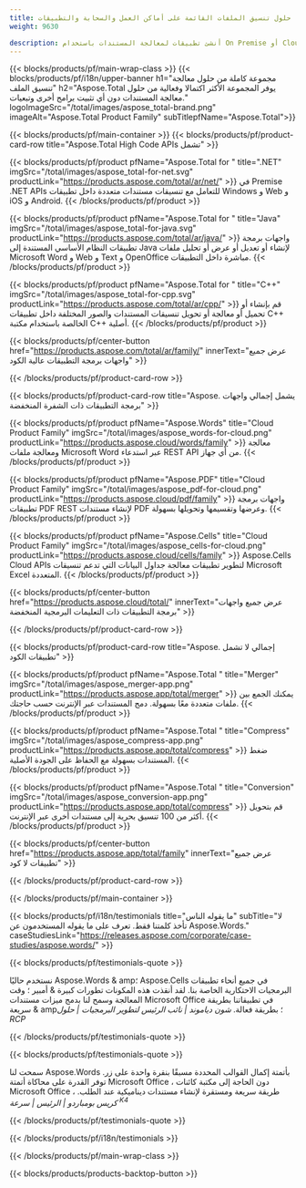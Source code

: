 ```yaml
---
title: حلول تنسيق الملفات القائمة على أماكن العمل والسحابة والتطبيقات 
weight: 9630

description: أنشئ تطبيقات لمعالجة المستندات باستخدام On Premise أو Cloud APIs ، أو استخدم ببساطة تطبيقات عبر الأنظمة الأساسية لعرض أو مقارنة أو فحص أو تحويل أكثر من 100 تنسيق ملف
---
```


{{< blocks/products/pf/main-wrap-class >}}
{{< blocks/products/pf/i18n/upper-banner h1="مجموعة كاملة من حلول معالجة تنسيق الملف" h2="Aspose.Total يوفر المجموعة الأكثر اكتمالا وفعالية من حلول معالجة المستندات دون أي تثبيت برامج أخرى وتبعيات." logoImageSrc="/total/images/aspose_total-brand.png" imageAlt="Aspose.Total Product Family" subTitlepfName="Aspose.Total">}}

{{< blocks/products/pf/main-container >}}
{{< blocks/products/pf/product-card-row title="Aspose.Total High Code APIs تشمل" >}}

{{< blocks/products/pf/product pfName="Aspose.Total for " title=".NET" imgSrc="/total/images/aspose_total-for-net.svg" productLink="https://products.aspose.com/total/ar/net/" >}}
في Premise .NET APIs للتعامل مع تنسيقات مستندات متعددة داخل تطبيقات Windows و Web و iOS و Android.
{{< /blocks/products/pf/product >}}

{{< blocks/products/pf/product pfName="Aspose.Total for " title="Java" imgSrc="/total/images/aspose_total-for-java.svg" productLink="https://products.aspose.com/total/ar/java/" >}}
واجهات برمجة تطبيقات النظام الأساسي المستندة إلى Java لإنشاء أو تعديل أو عرض أو تحليل ملفات Microsoft Word و Web و Text و OpenOffice مباشرة داخل التطبيقات.
{{< /blocks/products/pf/product >}}

{{< blocks/products/pf/product pfName="Aspose.Total for " title="C++" imgSrc="/total/images/aspose_total-for-cpp.svg" productLink="https://products.aspose.com/total/ar/cpp/" >}}
قم بإنشاء أو تحميل أو معالجة أو تحويل تنسيقات المستندات والصور المختلفة داخل تطبيقات C++ الخالصة باستخدام مكتبة C++ أصلية.
{{< /blocks/products/pf/product >}}

{{< blocks/products/pf/center-button href="https://products.aspose.com/total/ar/family/" innerText="عرض جميع واجهات برمجة التطبيقات عالية الكود" >}}

{{< /blocks/products/pf/product-card-row >}}

{{< blocks/products/pf/product-card-row title="Aspose. يشمل إجمالي واجهات برمجة التطبيقات ذات الشفرة المنخفضة" >}}

{{< blocks/products/pf/product pfName="Aspose.Words" title="Cloud Product Family" imgSrc="/total/images/aspose_words-for-cloud.png" productLink="https://products.aspose.cloud/words/family" >}}
معالجة ومعالجة ملفات Microsoft Word عبر استدعاء REST API من أي جهاز.
{{< /blocks/products/pf/product >}}

{{< blocks/products/pf/product pfName="Aspose.PDF" title="Cloud Product Family" imgSrc="/total/images/aspose_pdf-for-cloud.png" productLink="https://products.aspose.cloud/pdf/family" >}}
واجهات برمجة تطبيقات PDF REST لإنشاء مستندات PDF وعرضها وتقسيمها وتحويلها بسهولة.
{{< /blocks/products/pf/product >}}

{{< blocks/products/pf/product pfName="Aspose.Cells" title="Cloud Product Family" imgSrc="/total/images/aspose_cells-for-cloud.png" productLink="https://products.aspose.cloud/cells/family" >}}
Aspose.Cells Cloud APIs لتطوير تطبيقات معالجة جداول البيانات التي تدعم تنسيقات Microsoft Excel المتعددة.
{{< /blocks/products/pf/product >}}

{{< blocks/products/pf/center-button href="https://products.aspose.cloud/total/" innerText="عرض جميع واجهات برمجة التطبيقات ذات التعليمات البرمجية المنخفضة" >}}

{{< /blocks/products/pf/product-card-row >}}

{{< blocks/products/pf/product-card-row title="Aspose. إجمالي لا تشمل تطبيقات الكود" >}}

{{< blocks/products/pf/product pfName="Aspose.Total " title="Merger" imgSrc="/total/images/aspose_merger-app.png" productLink="https://products.aspose.app/total/merger" >}}
يمكنك الجمع بين ملفات متعددة معًا بسهولة. دمج المستندات عبر الإنترنت حسب حاجتك.
{{< /blocks/products/pf/product >}}

{{< blocks/products/pf/product pfName="Aspose.Total " title="Compress" imgSrc="/total/images/aspose_compress-app.png" productLink="https://products.aspose.app/total/compress" >}}
ضغط المستندات بسهولة مع الحفاظ على الجودة الأصلية.
{{< /blocks/products/pf/product >}}

{{< blocks/products/pf/product pfName="Aspose.Total " title="Conversion" imgSrc="/total/images/aspose_conversion-app.png" productLink="https://products.aspose.app/total/compress" >}}
قم بتحويل أكثر من 100 تنسيق بحرية إلى مستندات أخرى عبر الإنترنت.
{{< /blocks/products/pf/product >}}

{{< blocks/products/pf/center-button href="https://products.aspose.app/total/family" innerText="عرض جميع تطبيقات لا كود" >}}

{{< /blocks/products/pf/product-card-row >}}

{{< /blocks/products/pf/main-container >}}

{{< blocks/products/pf/i18n/testimonials title="ما يقوله الناس" subTitle="لا تأخذ كلمتنا فقط. تعرف على ما يقوله المستخدمون عن Aspose.Words." caseStudiesLink="https://releases.aspose.com/corporate/case-studies/aspose.words/" >}}

{{< blocks/products/pf/testimonials-quote >}}
<p class="first">
 نستخدم حاليًا Aspose.Words & amp؛ Aspose.Cells في جميع أنحاء تطبيقات البرمجيات الاحتكارية الخاصة بنا. لقد أنقذت هذه المكونات تطورات كبيرة & أمبير ؛ وقت المعالجة وسمح لنا بدمج ميزات مستندات Microsoft Office في تطبيقاتنا بطريقة سريعة & amp؛ بطريقة فعالة.
 <em>
  شون دياموند | نائب الرئيس لتطوير البرمجيات | حلول RCP
 </em>
</p>

{{< /blocks/products/pf/testimonials-quote >}}

{{< blocks/products/pf/testimonials-quote >}}
<p class="second">
 سمحت لنا Aspose.Words بأتمتة إكمال القوالب المحددة مسبقًا بنقرة واحدة على زر. توفر القدرة على محاكاة أتمتة Microsoft Office ، دون الحاجة إلى مكتبة كائنات Microsoft Office ، طريقة سريعة ومستقرة لإنشاء مستندات ديناميكية عند الطلب.
 <em>
  كريس بومباردو | الرئيس | سرعة
  <sup>
   K4
  </sup>
 </em>
</p>

{{< /blocks/products/pf/testimonials-quote >}}

{{< /blocks/products/pf/i18n/testimonials >}}

{{< /blocks/products/pf/main-wrap-class >}}

{{< blocks/products/products-backtop-button >}}